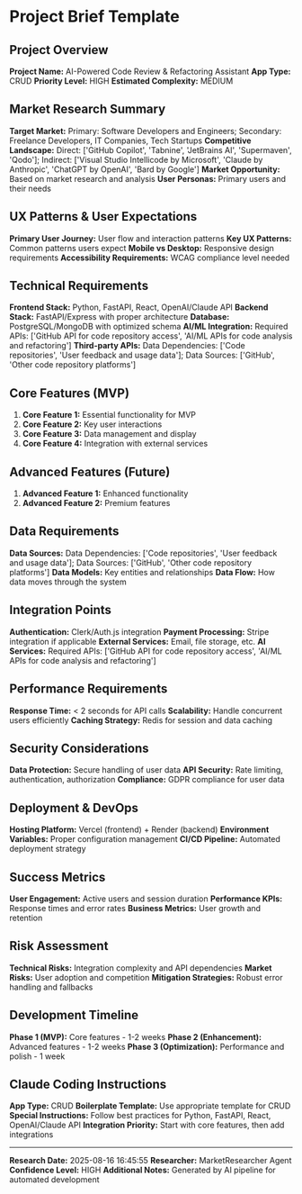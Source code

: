# Project Brief Template

## Project Overview
**Project Name:** AI-Powered Code Review & Refactoring Assistant
**App Type:** CRUD
**Priority Level:** HIGH
**Estimated Complexity:** MEDIUM

## Market Research Summary
**Target Market:** Primary: Software Developers and Engineers; Secondary: Freelance Developers, IT Companies, Tech Startups
**Competitive Landscape:** Direct: ['GitHub Copilot', 'Tabnine', 'JetBrains AI', 'Supermaven', 'Qodo']; Indirect: ['Visual Studio Intellicode by Microsoft', 'Claude by Anthropic', 'ChatGPT by OpenAI', 'Bard by Google']
**Market Opportunity:** Based on market research and analysis
**User Personas:** Primary users and their needs

## UX Patterns & User Expectations
**Primary User Journey:** User flow and interaction patterns
**Key UX Patterns:** Common patterns users expect
**Mobile vs Desktop:** Responsive design requirements
**Accessibility Requirements:** WCAG compliance level needed

## Technical Requirements
**Frontend Stack:** Python, FastAPI, React, OpenAI/Claude API
**Backend Stack:** FastAPI/Express with proper architecture
**Database:** PostgreSQL/MongoDB with optimized schema
**AI/ML Integration:** Required APIs: ['GitHub API for code repository access', 'AI/ML APIs for code analysis and refactoring']
**Third-party APIs:** Data Dependencies: ['Code repositories', 'User feedback and usage data']; Data Sources: ['GitHub', 'Other code repository platforms']

## Core Features (MVP)
1. **Core Feature 1:** Essential functionality for MVP
2. **Core Feature 2:** Key user interactions
3. **Core Feature 3:** Data management and display
4. **Core Feature 4:** Integration with external services

## Advanced Features (Future)
1. **Advanced Feature 1:** Enhanced functionality
2. **Advanced Feature 2:** Premium features

## Data Requirements
**Data Sources:** Data Dependencies: ['Code repositories', 'User feedback and usage data']; Data Sources: ['GitHub', 'Other code repository platforms']
**Data Models:** Key entities and relationships
**Data Flow:** How data moves through the system

## Integration Points
**Authentication:** Clerk/Auth.js integration
**Payment Processing:** Stripe integration if applicable
**External Services:** Email, file storage, etc.
**AI Services:** Required APIs: ['GitHub API for code repository access', 'AI/ML APIs for code analysis and refactoring']

## Performance Requirements
**Response Time:** < 2 seconds for API calls
**Scalability:** Handle concurrent users efficiently
**Caching Strategy:** Redis for session and data caching

## Security Considerations
**Data Protection:** Secure handling of user data
**API Security:** Rate limiting, authentication, authorization
**Compliance:** GDPR compliance for user data

## Deployment & DevOps
**Hosting Platform:** Vercel (frontend) + Render (backend)
**Environment Variables:** Proper configuration management
**CI/CD Pipeline:** Automated deployment strategy

## Success Metrics
**User Engagement:** Active users and session duration
**Performance KPIs:** Response times and error rates
**Business Metrics:** User growth and retention

## Risk Assessment
**Technical Risks:** Integration complexity and API dependencies
**Market Risks:** User adoption and competition
**Mitigation Strategies:** Robust error handling and fallbacks

## Development Timeline
**Phase 1 (MVP):** Core features - 1-2 weeks
**Phase 2 (Enhancement):** Advanced features - 1-2 weeks
**Phase 3 (Optimization):** Performance and polish - 1 week

## Claude Coding Instructions
**App Type:** CRUD
**Boilerplate Template:** Use appropriate template for CRUD
**Special Instructions:** Follow best practices for Python, FastAPI, React, OpenAI/Claude API
**Integration Priority:** Start with core features, then add integrations

---
**Research Date:** 2025-08-16 16:45:55
**Researcher:** MarketResearcher Agent
**Confidence Level:** HIGH
**Additional Notes:** Generated by AI pipeline for automated development
